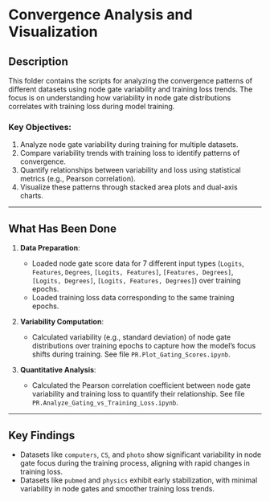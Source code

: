 # Convergence Analysis and Visualization

## Description

This folder contains the scripts for analyzing the convergence patterns of different datasets using node gate variability and training loss trends. The focus is on understanding how variability in node gate distributions correlates with training loss during model training.

### Key Objectives:
1. Analyze node gate variability during training for multiple datasets.
2. Compare variability trends with training loss to identify patterns of convergence.
3. Quantify relationships between variability and loss using statistical metrics (e.g., Pearson correlation).
4. Visualize these patterns through stacked area plots and dual-axis charts.

---

## What Has Been Done

1. **Data Preparation**:
   - Loaded node gate score data for 7 different input types (`Logits`, `Features`, `Degrees`, `[Logits, Features]`, `[Features, Degrees]`, `[Logits, Degrees]`, `[Logits, Features, Degrees]`) over training epochs.
   - Loaded training loss data corresponding to the same training epochs.

2. **Variability Computation**:
   - Calculated variability (e.g., standard deviation) of node gate distributions over training epochs to capture how the model’s focus shifts during training. See file `PR.Plot_Gating_Scores.ipynb`.

3. **Quantitative Analysis**:
   - Calculated the Pearson correlation coefficient between node gate variability and training loss to quantify their relationship. See file `PR.Analyze_Gating_vs_Training_Loss.ipynb`.

---

## Key Findings

- Datasets like `computers`, `CS`, and `photo` show significant variability in node gate focus during the training process, aligning with rapid changes in training loss.
- Datasets like `pubmed` and `physics` exhibit early stabilization, with minimal variability in node gates and smoother training loss trends.
